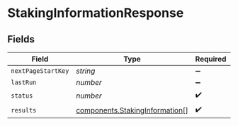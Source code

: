 # StakingInformationResponse


## Fields

| Field                                                                            | Type                                                                             | Required                                                                         | Description                                                                      | Example                                                                          |
| -------------------------------------------------------------------------------- | -------------------------------------------------------------------------------- | -------------------------------------------------------------------------------- | -------------------------------------------------------------------------------- | -------------------------------------------------------------------------------- |
| `nextPageStartKey`                                                               | *string*                                                                         | :heavy_minus_sign:                                                               | N/A                                                                              |                                                                                  |
| `lastRun`                                                                        | *number*                                                                         | :heavy_minus_sign:                                                               | N/A                                                                              | 1717757617                                                                       |
| `status`                                                                         | *number*                                                                         | :heavy_check_mark:                                                               | N/A                                                                              | 200                                                                              |
| `results`                                                                        | [components.StakingInformation](../../models/components/stakinginformation.md)[] | :heavy_check_mark:                                                               | N/A                                                                              |                                                                                  |